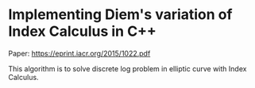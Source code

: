 Implementing Diem's variation of Index Calculus in C++
===
Paper: https://eprint.iacr.org/2015/1022.pdf

This algorithm is to solve discrete log problem in elliptic curve with Index Calculus.
